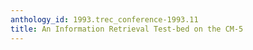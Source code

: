 ```yaml
---
anthology_id: 1993.trec_conference-1993.11
title: An Information Retrieval Test-bed on the CM-5
---
```

